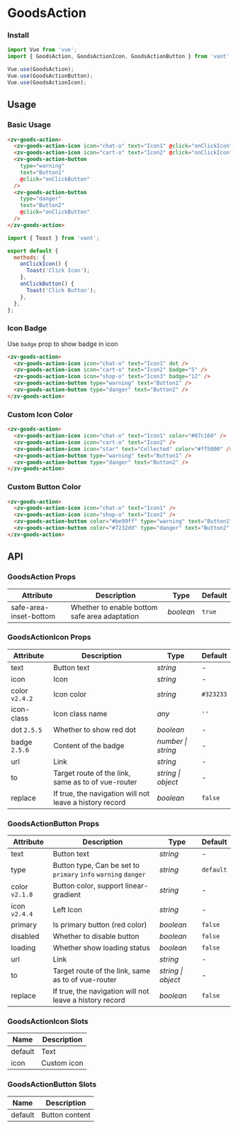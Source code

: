 # GoodsAction

### Install

```js
import Vue from 'vue';
import { GoodsAction, GoodsActionIcon, GoodsActionButton } from 'vant';

Vue.use(GoodsAction);
Vue.use(GoodsActionButton);
Vue.use(GoodsActionIcon);
```

## Usage

### Basic Usage

```html
<zv-goods-action>
  <zv-goods-action-icon icon="chat-o" text="Icon1" @click="onClickIcon" />
  <zv-goods-action-icon icon="cart-o" text="Icon2" @click="onClickIcon" />
  <zv-goods-action-button
    type="warning"
    text="Button1"
    @click="onClickButton"
  />
  <zv-goods-action-button
    type="danger"
    text="Button2"
    @click="onClickButton"
  />
</zv-goods-action>
```

```js
import { Toast } from 'vant';

export default {
  methods: {
    onClickIcon() {
      Toast('Click Icon');
    },
    onClickButton() {
      Toast('Click Button');
    },
  },
};
```

### Icon Badge

Use `badge` prop to show badge in icon

```html
<zv-goods-action>
  <zv-goods-action-icon icon="chat-o" text="Icon1" dot />
  <zv-goods-action-icon icon="cart-o" text="Icon2" badge="5" />
  <zv-goods-action-icon icon="shop-o" text="Icon3" badge="12" />
  <zv-goods-action-button type="warning" text="Button1" />
  <zv-goods-action-button type="danger" text="Button2" />
</zv-goods-action>
```

### Custom Icon Color

```html
<zv-goods-action>
  <zv-goods-action-icon icon="chat-o" text="Icon1" color="#07c160" />
  <zv-goods-action-icon icon="cart-o" text="Icon2" />
  <zv-goods-action-icon icon="star" text="Collected" color="#ff5000" />
  <zv-goods-action-button type="warning" text="Button1" />
  <zv-goods-action-button type="danger" text="Button2" />
</zv-goods-action>
```

### Custom Button Color

```html
<zv-goods-action>
  <zv-goods-action-icon icon="chat-o" text="Icon1" />
  <zv-goods-action-icon icon="shop-o" text="Icon2" />
  <zv-goods-action-button color="#be99ff" type="warning" text="Button1" />
  <zv-goods-action-button color="#7232dd" type="danger" text="Button2" />
</zv-goods-action>
```

## API

### GoodsAction Props

| Attribute | Description | Type | Default |
| --- | --- | --- | --- |
| safe-area-inset-bottom | Whether to enable bottom safe area adaptation | _boolean_ | `true` |

### GoodsActionIcon Props

| Attribute | Description | Type | Default |
| --- | --- | --- | --- |
| text | Button text | _string_ | - |
| icon | Icon | _string_ | - |
| color `v2.4.2` | Icon color | _string_ | `#323233` |
| icon-class | Icon class name | _any_ | `''` |
| dot `2.5.5` | Whether to show red dot | _boolean_ | - |
| badge `2.5.6` | Content of the badge | _number \| string_ | - |
| url | Link | _string_ | - |
| to | Target route of the link, same as to of vue-router | _string \| object_ | - |
| replace | If true, the navigation will not leave a history record | _boolean_ | `false` |

### GoodsActionButton Props

| Attribute | Description | Type | Default |
| --- | --- | --- | --- |
| text | Button text | _string_ | - |
| type | Button type, Can be set to `primary` `info` `warning` `danger` | _string_ | `default` |
| color `v2.1.8` | Button color, support linear-gradient | _string_ | - |
| icon `v2.4.4` | Left Icon | _string_ | - |
| primary | Is primary button (red color) | _boolean_ | `false` |
| disabled | Whether to disable button | _boolean_ | `false` |
| loading | Whether show loading status | _boolean_ | `false` |
| url | Link | _string_ | - |
| to | Target route of the link, same as to of vue-router | _string \| object_ | - |
| replace | If true, the navigation will not leave a history record | _boolean_ | `false` |

### GoodsActionIcon Slots

| Name    | Description |
| ------- | ----------- |
| default | Text        |
| icon    | Custom icon |

### GoodsActionButton Slots

| Name    | Description    |
| ------- | -------------- |
| default | Button content |
